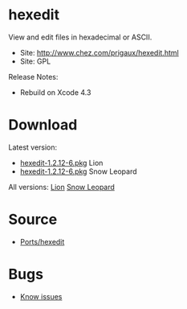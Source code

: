 

# hexedit #

View and edit files in hexadecimal or ASCII.

  * Site: http://www.chez.com/prigaux/hexedit.html
  * Site: GPL

Release Notes:
  * Rebuild on Xcode 4.3


# Download #

Latest version:
  * [hexedit-1.2.12-6.pkg](http://code.google.com/p/rudix/downloads/detail?name=hexedit-1.2.12-6.pkg) Lion
  * [hexedit-1.2.12-6.pkg](http://code.google.com/p/rudix-snowleopard/downloads/detail?name=hexedit-1.2.12-6.pkg) Snow Leopard

All versions: [Lion](http://code.google.com/p/rudix/downloads/list?q=hexedit) [Snow Leopard](http://code.google.com/p/rudix-snowleopard/downloads/list?q=hexedit)

# Source #
  * [Ports/hexedit](http://code.google.com/p/rudix/source/browse/Ports/hexedit)

# Bugs #
  * [Know issues](http://code.google.com/p/rudix/issues/list?q=hexedit)

